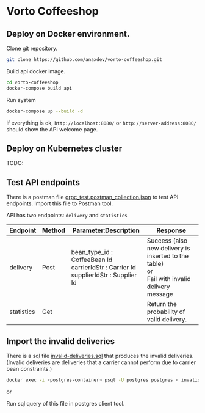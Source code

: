 # Vorto Coffeeshop

## Deploy on Docker environment.

Clone git repository.

```sh
git clone https://github.com/anaxdev/vorto-coffeeshop.git
```

Build api docker image.

```sh
cd vorto-coffeeshop
docker-compose build api
```

Run system

```sh
docker-compose up --build -d
```

If everything is ok, `http://localhost:8080/` or `http://server-address:8080/` should show the API welcome page.


## Deploy on Kubernetes cluster

TODO:


## Test API endpoints

There is a postman file [grpc_test.postman_collection.json](./postman/grpc_test.postman_collection.json) to test API endpoints. Import this file to Postman tool.

API has two endpoints: `delivery` and `statistics`

| Endpoint | Method | Parameter:Description | Response |
| --- | --- | --- | --- |
| delivery | Post | bean_type_id : CoffeeBean Id <br/> carrierIdStr : Carrier Id <br/> supplierIdStr : Supplier Id | Success (also new delivery is inserted to the table) <br/> or <br/> Fail with invalid delivery message |
| statistics | Get |  | Return the probability of valid delivery. |


## Import the invalid deliveries

There is a sql file [invalid-deliveries.sql](./sql/invalid-deliveries.sql) that produces the invalid deliveries. (Invalid deliveries are deliveries that a carrier cannot perform due to carrier bean constraints.)

```sh
docker exec -i <postgres-container> psql -U postgres postgres < invalid-deliveries.sql
```

or

Run sql query of this file in postgres client tool.
